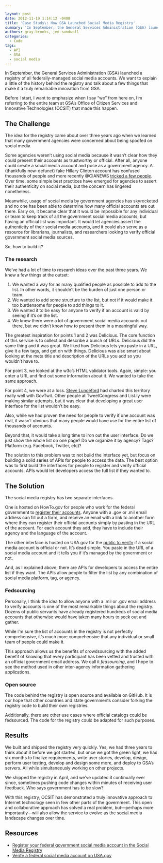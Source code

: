 ```yaml
---

layout: post
date: 2012-11-19 1:14:12 -0400
title: 'Case Study\: How GSA Launched Social Media Registry'
summary: 'In September, the General Services Administration (GSA) launched a registry of all federally-managed social media accounts. We want to explain a little of the history behind the registry and talk about a few things that make it a truly remarkable innovation from GSA. Before I start, I want to emphasize when I say &ldquo;we&rdquo; from'
authors: gray-brooks, jed-sundwall
categories:
  - Code
tags:
  - API
  - GSA
  - social media
---
```


In September, the General Services Administration (GSA) launched a registry of all federally-managed social media accounts. We want to explain a little of the history behind the registry and talk about a few things that make it a truly remarkable innovation from GSA.

Before I start, I want to emphasize when I say “we” from here on, I&#8217;m referring to the entire team at GSA’s Office of Citizen Services and Innovative Technologies (OCSIT) that made this happen.

## The Challenge

The idea for the registry came about over three years ago when we learned that many government agencies were concerned about being spoofed on social media.

Some agencies weren&#8217;t using social media because it wasn&#8217;t clear how they could present their accounts as trustworthy or official. After all, anyone could create a social media account and pose as a government agency. A (thankfully now-defunct) fake Hillary Clinton account has confused thousands of people and more recently @CIANEWS [tricked a few people](http://www.washingtonpost.com/blogs/in-the-loop/post/cia-on-twitter-the-agency-spies-a-fake-account/2012/08/01/gJQAdjWJPX_blog.html). Over time, some simple best practices have emerged for agencies to assert their authenticity on social media, but the concern has lingered nonetheless.

Meanwhile, usage of social media by government agencies has skyrocketed and no one has been able to determine how many official accounts are out there. Early on, it became clear that it would be impossible for any individual or team to keep track of all the government social media accounts, but having an official list was important. It would let agencies assert the authenticity of their social media accounts, and it could also serve as a resource for librarians, journalists, and researchers looking to verify official government social media sources.

So, how to build it?

### The research

We&#8217;ve had a lot of time to research ideas over the past three years. We knew a few things at the outset:

  1. We wanted a way for as many qualified people as possible to add to the list. In other words, it shouldn’t be the burden of just one person or team.
  2. We wanted to add some structure to the list, but not if it would make it too burdensome for people to add things to it.
  3. We wanted it to be easy for anyone to verify if an account is valid by seeing if it’s on the list.
  4. We knew there were a lot of government social media accounts out there, but we didn’t know how to present them in a meaningful way.

The greatest inspiration for points 1 and 2 was Delicious. The core function of this service is to collect and describe a bunch of URLs. Delicious did the same thing and it was great. We liked how Delicious lets you paste in a URL, give it a few tags, and get on with things. Delicious was also smart about looking at the meta title and description of the URLs you add so you wouldn&#8217;t have to.

For point 3, we looked at the w3c’s HTML validator tools. Again, simple: you enter a URL and find out some information about it. We wanted to take the same approach.

For point 4, we were at a loss. [Steve Lunceford](https://twitter.com/dslunceford) had charted this territory really well with GovTwit. Other people at TweetCongress and List.ly were making similar attempts, but it was clear that developing a great user interface for the list wouldn’t be easy.

Also, while we had proven the need for people to verify if one account was real, it wasn&#8217;t obvious that many people would have use for the entire list of thousands of accounts.

Beyond that, it would take a long time to iron out the user interface. Do we just show the whole list on one page? Do we organize it by agency? Tags? Platform (e.g. Facebook, Twitter, etc)?

The solution to this problem was to not build the interface yet, but focus on building a solid series of APIs for people to access the data. The best option was to first build the interfaces for people to register and verify official accounts. APIs would let developers access the full list if they wanted to.

## The Solution

The social media registry has two separate interfaces.

One is hosted on HowTo.gov for people who work for the federal government to [register their accounts](https://www.WHATEVER/services/social-media-registry/). Anyone with a .gov or .mil email address can fill out a form, and receive an email with a link to another form where they can register their official accounts simply by pasting in the URL of the account. For each account they add, they have to include their agency and the language of the account.

The other interface is hosted on USA.gov for the [public to verify](http://www.usa.gov/Contact/verify-social-media.shtml) if a social media account is official or not. It’s dead simple. You paste in the URL of a social media account and it tells you if it’s managed by the government or not.

And, as I explained above, there are APIs for developers to access the entire list if they want. The APIs allow people to filter the list by any combination of social media platform, tag, or agency.

### Fedsourcing

Personally, I think the idea to allow anyone with a .mil or .gov email address to verify accounts is one of the most remarkable things about the registry. Dozens of public servants have already registered hundreds of social media accounts that otherwise would have taken many hours to seek out and gather.

While I’m sure the list of accounts in the registry is not perfectly comprehensive, it’s much more comprehensive that any individual or small team of people could make it.

This approach allows us the benefits of crowdsourcing with the added benefit of knowing that every participant has been vetted and trusted with an official government email address. We call it _fedsourcing_, and I hope to see the method used in other inter-agency information gathering applications.

### Open source

The code behind the registry is open source and available on GitHub. It is our hope that other countries and state governments consider forking the registry code to build their own registries.

Additionally, there are other use cases where official catalogs could be fedsourced. The code for the registry could be adapted for such purposes.

## Results

We built and shipped the registry very quickly. Yes, we had three years to think about it before we got started, but once we got the green light, we had six months to finalize requirements, write user stories, develop, design, perform user testing, develop and design some more, and deploy to GSA’s servers. All while simultaneously working on other projects.

We shipped the registry in April, and we&#8217;ve updated it continually ever since, sometimes pushing code changes within minutes of receiving user feedback. Who says government has to be slow?

With this registry, OCSIT has demonstrated a truly innovative approach to Internet technology seen in few other parts of the government. This open and collaborative approach has solved a real problem, but—perhaps more importantly—will also allow the service to evolve as the social media landscape changes over time.

## Resources

  * [Register your federal government social media account in the Social Media Registry](https://www.WHATEVER/services/social-media-registry/)
  * [Verify a federal social media account on USA.gov](http://www.usa.gov/Contact/verify-social-media.shtml)